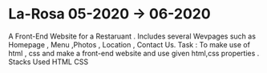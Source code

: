 # La-Rosa 05-2020 -> 06-2020
A Front-End Website for a Restaruant .
Includes several Wevpages such as Homepage , Menu ,Photos , Location , Contact Us.
Task : To make use of html , css and make a front-end website and use given html,css properties .
Stacks Used HTML CSS 
